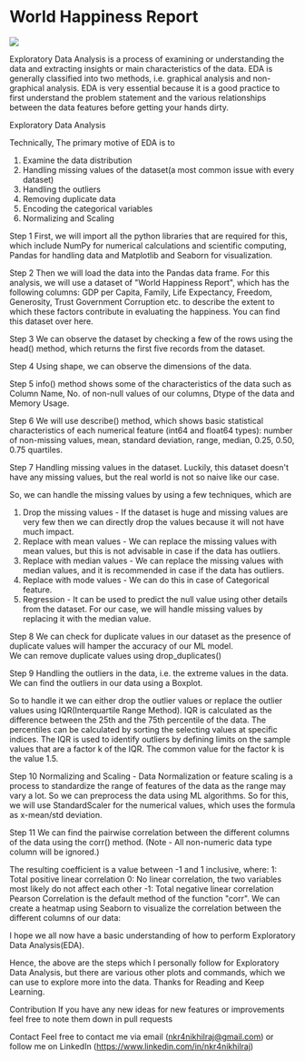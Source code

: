 # World Happiness Report

![](https://miro.medium.com/v2/resize:fit:640/format:webp/1*RWR4s5t5h_ve0D4fy5-Z9w.jpeg)

Exploratory Data Analysis is a process of examining or understanding the data and extracting insights or main characteristics of the data. EDA is generally classified into two methods, i.e. graphical analysis and non-graphical analysis.
EDA is very essential because it is a good practice to first understand the problem statement and the various relationships between the data features before getting your hands dirty.


Exploratory Data Analysis

Technically, The primary motive of EDA is to
1. Examine the data distribution
2. Handling missing values of the dataset(a most common issue with every dataset)
3. Handling the outliers
4. Removing duplicate data
5. Encoding the categorical variables
6. Normalizing and Scaling

Step 1
First, we will import all the python libraries that are required for this, which include NumPy for numerical calculations and scientific computing, Pandas for handling data and Matplotlib and Seaborn for visualization.
          
Step 2
Then we will load the data into the Pandas data frame. For this analysis, we will use a dataset of "World Happiness Report", which has the following columns: GDP per Capita, Family, Life Expectancy, Freedom, Generosity, Trust Government Corruption etc. to describe the extent to which these factors contribute in evaluating the happiness.
You can find this dataset over here.

          
Step 3
We can observe the dataset by checking a few of the rows using the head() method, which returns the first five records from the dataset.
          
Step 4
Using shape, we can observe the dimensions of the data.
          
Step 5
info() method shows some of the characteristics of the data such as Column Name, No. of non-null values of our columns, Dtype of the data and Memory Usage.
          
Step 6
We will use describe() method, which shows basic statistical characteristics of each numerical feature (int64 and float64 types): number of non-missing values, mean, standard deviation, range, median, 0.25, 0.50, 0.75 quartiles.
          
Step 7
Handling missing values in the dataset. Luckily, this dataset doesn't have any missing values, but the real world is not so naive like our case.

So, we can handle the missing values by using a few techniques, which are
1. Drop the missing values - If the dataset is huge and missing values are very few then we can directly drop the values because it will not have much impact.
2. Replace with mean values - We can replace the missing values with mean values, but this is not advisable in case if the data has outliers.
3. Replace with median values - We can replace the missing values with median values, and it is recommended in case if the data has outliers.
4. Replace with mode values - We can do this in case of Categorical feature.
5. Regression - It can be used to predict the null value using other details from the dataset.
For our case, we will handle missing values by replacing it with the median value.
          

Step 8
We can check for duplicate values in our dataset as the presence of duplicate values will hamper the accuracy of our ML model.         
We can remove duplicate values using drop_duplicates()
          
Step 9
Handling the outliers in the data, i.e. the extreme values in the data. We can find the outliers in our data using a Boxplot.
          
So to handle it we can either drop the outlier values or replace the outlier values using IQR(Interquartile Range Method).
IQR is calculated as the difference between the 25th and the 75th percentile of the data. The percentiles can be calculated by sorting the selecting values at specific indices. The IQR is used to identify outliers by defining limits on the sample values that are a factor k of the IQR. The common value for the factor k is the value 1.5.
          
Step 10
Normalizing and Scaling - Data Normalization or feature scaling is a process to standardize the range of features of the data as the range may vary a lot. So we can preprocess the data using ML algorithms. So for this, we will use StandardScaler for the numerical values, which uses the formula as x-mean/std deviation.
          
Step 11
We can find the pairwise correlation between the different columns of the data using the corr() method. (Note - All non-numeric data type column will be ignored.)

The resulting coefficient is a value between -1 and 1 inclusive, where:
1: Total positive linear correlation
0: No linear correlation, the two variables most likely do not affect each other
-1: Total negative linear correlation
Pearson Correlation is the default method of the function "corr".
We can create a heatmap using Seaborn to visualize the correlation between the different columns of our data:
          
     
I hope we all now have a basic understanding of how to perform Exploratory Data Analysis(EDA).

Hence, the above are the steps which I personally follow for Exploratory Data Analysis, but there are various other plots and commands, which we can use to explore more into the data.
Thanks for Reading and Keep Learning.

Contribution
If you have any new ideas for new features or improvements feel free to note them down in pull requests

Contact
Feel free to contact me via email (nkr4nikhilraj@gmail.com) or follow me on LinkedIn (https://www.linkedin.com/in/nkr4nikhilraj)

